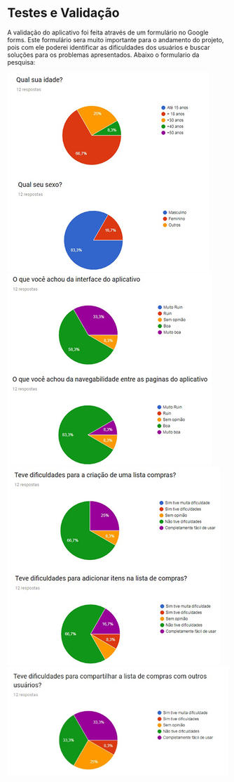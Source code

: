 # Testes e Validação

A validação do aplicativo foi feita através de um formulário no Google forms.
Este formulário sera muito importante para o andamento do projeto, pois com ele poderei identificar as dificuldades dos usuários e buscar soluções para os problemas apresentados.
Abaixo o formulario da pesquisa:

![image](https://raw.githubusercontent.com/willmachado87/NossaLista/master/imagens/v1v2.jpg)
![image](https://raw.githubusercontent.com/willmachado87/NossaLista/master/imagens/v3v4.jpg)
![image](https://raw.githubusercontent.com/willmachado87/NossaLista/master/imagens/v5v6.jpg)
![image](https://raw.githubusercontent.com/willmachado87/NossaLista/master/imagens/v7.jpg)
